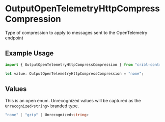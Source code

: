 # OutputOpenTelemetryHttpCompressCompression

Type of compression to apply to messages sent to the OpenTelemetry endpoint

## Example Usage

```typescript
import { OutputOpenTelemetryHttpCompressCompression } from "cribl-control-plane/models";

let value: OutputOpenTelemetryHttpCompressCompression = "none";
```

## Values

This is an open enum. Unrecognized values will be captured as the `Unrecognized<string>` branded type.

```typescript
"none" | "gzip" | Unrecognized<string>
```
